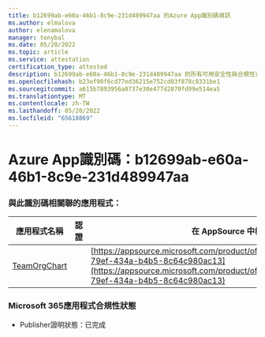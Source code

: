 ```yaml
---
title: b12699ab-e60a-46b1-8c9e-231d489947aa 的Azure App識別碼資訊
ms.author: elmalova
author: elenamalova
manager: tonybal
ms.date: 05/20/2022
ms.topic: article
ms.service: attestation
certification_type: attested
description: b12699ab-e60a-46b1-8c9e-231d489947aa 的所有可用安全性與合規性資訊。
ms.openlocfilehash: b23ef90f6cd77ed36215e752cd03f878c8331be1
ms.sourcegitcommit: a615b7893956a0737e30e477d2870fd99e514ea5
ms.translationtype: MT
ms.contentlocale: zh-TW
ms.lasthandoff: 05/20/2022
ms.locfileid: "65618869"
---
```

# <a name="azure-app-id-b12699ab-e60a-46b1-8c9e-231d489947aa"></a>Azure App識別碼：b12699ab-e60a-46b1-8c9e-231d489947aa


### <a name="apps-associated-with-this-id"></a>與此識別碼相關聯的應用程式：
| **應用程式名稱** | **認證** | **在 AppSource 中檢視** |
|--------------|---------------|-----------------------|
| [TeamOrgChart](../forward/teamorgchart.66763c6e-79ef-434a-b4b5-8c64c980ac13.md) |  | [https://appsource.microsoft.com/product/office/teamorgchart.66763c6e-79ef-434a-b4b5-8c64c980ac13](https://appsource.microsoft.com/product/office/teamorgchart.66763c6e-79ef-434a-b4b5-8c64c980ac13) |

### <a name="microsoft-365-app-compliance-status"></a>Microsoft 365應用程式合規性狀態
- Publisher證明狀態：已完成
